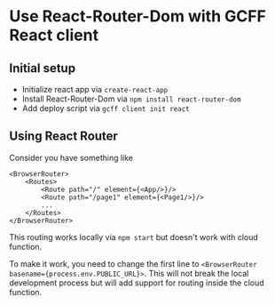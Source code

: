 # Use React-Router-Dom with GCFF React client

## Initial setup

- Initialize react app via `create-react-app`
- Install React-Router-Dom via `npm install react-router-dom`
- Add deploy script via `gcff client init react`

## Using React Router

Consider you have something like

```
<BrowserRouter>
    <Routes>
        <Route path="/" element={<App/>}/>
        <Route path="/page1" element={<Page1/>}/>
        ...
    </Routes>
</BrowserRouter>
```

This routing works locally via `npm start` but doesn't work with cloud function.

To make it work, you need to change the first line to `<BrowserRouter basename={process.env.PUBLIC_URL}>`. This will not break the local development process but will add support for routing inside the cloud function.